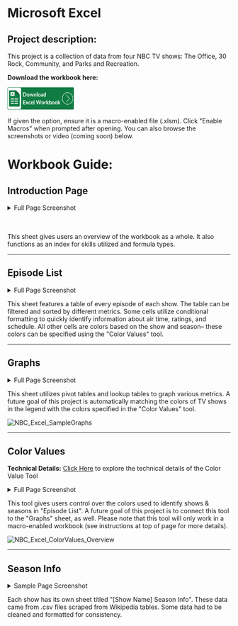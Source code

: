 # Microsoft Excel

## Project description:  
This project is a collection of data from four NBC TV shows: The Office, 30 Rock, Community, and Parks and Recreation.  

**Download the workbook here:**  

<a href="/uploads/NBC Thursday Night Line Up - Github.xlsm" download>
  <img src="/images/icons/Excel_Button.png" alt="Download Excel File" width="150" height="50">
</a> 

If given the option, ensure it is a macro-enabled file (.xlsm). Click "Enable Macros" when prompted after opening. You can also browse the screenshots or video (coming soon) below.


Workbook Guide:
======


Introduction Page
------

<details>
<summary> Full Page Screenshot </summary>
<img src="images/NBC/Excel/NBC_Excel_MainPage.png"/>
</details><br/><br/>

 

This sheet gives users an overview of the workbook as a whole. It also functions as an index for skills utilized and formula types.


---

Episode List
------
<details>
<summary> Full Page Screenshot </summary>
<img src="images/NBC/Excel/NBC_Excel_EpisodeList.png"/>
</details> 

 


This sheet features a table of every episode of each show. The table can be filtered and sorted by different metrics. Some cells utilize conditional formatting to quickly identify information about air time, ratings, and schedule. All other cells are colors based on the show and season– these colors can be specified using the "Color Values" tool.


---

Graphs
------
<details>
<summary> Full Page Screenshot </summary>
<img src="images/NBC/Excel/NBC_Excel_Graphs.png"/>
</details>

 

This sheet utilizes pivot tables and lookup tables to graph various metrics. A future goal of this project is automatically matching the colors of TV shows in the legend with the colors specified in the "Color Values" tool.

![NBC_Excel_SampleGraphs](https://github.com/user-attachments/assets/ca2172da-a95f-4632-88f4-f5b6e647438c)


---

Color Values
------

**Technical Details:** [Click Here](/excel-nbc-colorvalues.md) to explore the technical details of the Color Value Tool

<details>
<summary> Full Page Screenshot</summary>

<img width="911" alt="NBC_Excel_ColorValues_Main" src="https://github.com/user-attachments/assets/f5ba0ecb-a0bc-41e5-b15e-15649381275b" />
  
</details>

 


This tool gives users control over the colors used to identify shows & seasons in "Episode List". A future goal of this project is to connect this tool to the "Graphs" sheet, as well. Please note that this tool will only work in a macro-enabled workbook (see instructions at top of page for more details).

![NBC_Excel_ColorValues_Overview](https://github.com/user-attachments/assets/cc9b0d92-ea7f-417e-86b8-db41c846083d)


---

Season Info
------

<details>
<summary> Sample Page Screenshot</summary>

<img width="1415" alt="NBC_Excel_SeasonInfo" src="https://github.com/user-attachments/assets/c0a349b5-2586-4efb-82b5-cfc2fbfa79f9" />
  
</details>

 

Each show has its own sheet titled "[Show Name] Season Info". These data came from .csv files scraped from Wikipedia tables. Some data had to be cleaned and formatted for consistency.

